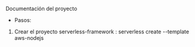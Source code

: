 Documentación del proyecto

- Pasos:
1. Crear el proyecto serverless-framework : serverless create --template aws-nodejs
